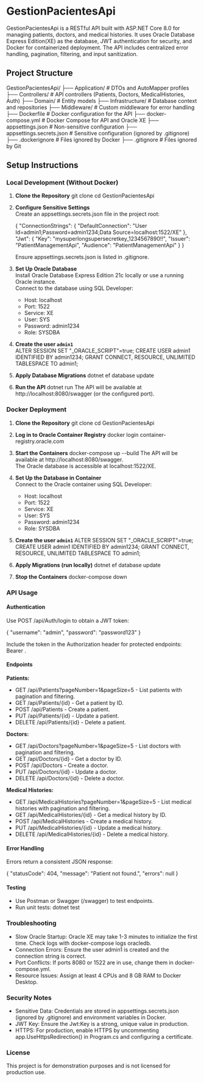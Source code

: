 ﻿# GestionPacientesApi

GestionPacientesApi is a RESTful API built with ASP.NET Core 8.0 for managing patients, doctors, and medical histories. It uses Oracle Database Express Edition(XE) as the database, JWT authentication for security, and Docker for containerized deployment. The API includes centralized error handling, pagination, filtering, and input sanitization.

## Project Structure

GestionPacientesApi/
├── Application/          # DTOs and AutoMapper profiles
├── Controllers/          # API controllers (Patients, Doctors, MedicalHistories, Auth)
├── Domain/               # Entity models
├── Infrastructure/       # Database context and repositories
├── Middleware/           # Custom middleware for error handling
├── Dockerfile            # Docker configuration for the API
├── docker-compose.yml    # Docker Compose for API and Oracle XE
├── appsettings.json      # Non-sensitive configuration
├── appsettings.secrets.json # Sensitive configuration (ignored by .gitignore)
├── .dockerignore         # Files ignored by Docker
├── .gitignore            # Files ignored by Git

## Setup Instructions

### Local Development (Without Docker)

1. **Clone the Repository**
   git clone <repository-url>
   cd GestionPacientesApi

2. **Configure Sensitive Settings**  
   Create an appsettings.secrets.json file in the project root:

   {
     "ConnectionStrings": {
       "DefaultConnection": "User Id=admin1;Password=admin1234;Data Source=localhost:1522/XE"
     },
     "Jwt": {
       "Key": "mysuperlongsupersecretkey_1234567890!!",
       "Issuer": "PatientManagementApi",
       "Audience": "PatientManagementApi"
     }
   }

   Ensure appsettings.secrets.json is listed in .gitignore.

3. **Set Up Oracle Database**  
   Install Oracle Database Express Edition 21c locally or use a running Oracle instance.  
   Connect to the database using SQL Developer:
   - Host: localhost
   - Port: 1522
   - Service: XE
   - User: SYS
   - Password: admin1234
   - Role: SYSDBA

4. **Create the user `admin1`**  
   ALTER SESSION SET "_ORACLE_SCRIPT"=true;
   CREATE USER admin1 IDENTIFIED BY admin1234;
   GRANT CONNECT, RESOURCE, UNLIMITED TABLESPACE TO admin1;

5. **Apply Database Migrations**
   dotnet ef database update

6. **Run the API**
   dotnet run
   The API will be available at http://localhost:8080/swagger (or the configured port).

### Docker Deployment

1. **Clone the Repository**
   git clone <repository-url>
   cd GestionPacientesApi

2. **Log in to Oracle Container Registry**
   docker login container-registry.oracle.com

3. **Start the Containers**
   docker-compose up --build
   The API will be available at http://localhost:8080/swagger.  
   The Oracle database is accessible at localhost:1522/XE.

4. **Set Up the Database in Container**  
   Connect to the Oracle container using SQL Developer:
   - Host: localhost
   - Port: 1522
   - Service: XE
   - User: SYS
   - Password: admin1234
   - Role: SYSDBA

5. **Create the user `admin1`**
   ALTER SESSION SET "_ORACLE_SCRIPT"=true;
   CREATE USER admin1 IDENTIFIED BY admin1234;
   GRANT CONNECT, RESOURCE, UNLIMITED TABLESPACE TO admin1;

6. **Apply Migrations (run locally)**
   dotnet ef database update

7. **Stop the Containers**
   docker-compose down

### API Usage

#### Authentication
Use POST /api/Auth/login to obtain a JWT token:

{
  "username": "admin",
  "password": "password123"
}

Include the token in the Authorization header for protected endpoints: Bearer <token>.

#### Endpoints

**Patients:**
- GET /api/Patients?pageNumber=1&pageSize=5 - List patients with pagination and filtering.
- GET /api/Patients/{id} - Get a patient by ID.
- POST /api/Patients - Create a patient.
- PUT /api/Patients/{id} - Update a patient.
- DELETE /api/Patients/{id} - Delete a patient.

**Doctors:**
- GET /api/Doctors?pageNumber=1&pageSize=5 - List doctors with pagination and filtering.
- GET /api/Doctors/{id} - Get a doctor by ID.
- POST /api/Doctors - Create a doctor.
- PUT /api/Doctors/{id} - Update a doctor.
- DELETE /api/Doctors/{id} - Delete a doctor.

**Medical Histories:**
- GET /api/MedicalHistories?pageNumber=1&pageSize=5 - List medical histories with pagination and filtering.
- GET /api/MedicalHistories/{id} - Get a medical history by ID.
- POST /api/MedicalHistories - Create a medical history.
- PUT /api/MedicalHistories/{id} - Update a medical history.
- DELETE /api/MedicalHistories/{id} - Delete a medical history.

#### Error Handling
Errors return a consistent JSON response:

{
  "statusCode": 404,
  "message": "Patient not found.",
  "errors": null
}

#### Testing
- Use Postman or Swagger (/swagger) to test endpoints.  
- Run unit tests: dotnet test

### Troubleshooting

- Slow Oracle Startup: Oracle XE may take 1-3 minutes to initialize the first time. Check logs with docker-compose logs oracledb.
- Connection Errors: Ensure the user admin1 is created and the connection string is correct.  
- Port Conflicts: If ports 8080 or 1522 are in use, change them in docker-compose.yml.  
- Resource Issues: Assign at least 4 CPUs and 8 GB RAM to Docker Desktop.

### Security Notes

- Sensitive Data: Credentials are stored in appsettings.secrets.json (ignored by .gitignore) and environment variables in Docker.  
- JWT Key: Ensure the Jwt:Key is a strong, unique value in production.  
- HTTPS: For production, enable HTTPS by uncommenting app.UseHttpsRedirection() in Program.cs and configuring a certificate.

### License
This project is for demonstration purposes and is not licensed for production use.